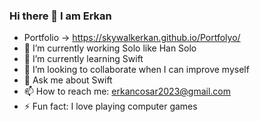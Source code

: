 ### Hi there 👋 I am Erkan
-    Portfolio -> https://skywalkerkan.github.io/Portfolyo/
- 🔭 I’m currently working Solo like Han Solo 
- 🌱 I’m currently learning Swift
- 👯 I’m looking to collaborate when I can improve myself
- 💬 Ask me about Swift
- 📫 How to reach me: erkancosar2023@gmail.com
- ⚡ Fun fact: I love playing computer games 
<!--
**Skywalkerkan/Skywalkerkan** is a ✨ _special_ ✨ repository because its `README.md` (this file) appears on your GitHub profile.

Here are some ideas to get you started:

- 🔭 I’m currently working Solo like Han Solo 
- 🌱 I’m currently learning Swift
- 👯 I’m looking to collaborate when I can improve myself
- 💬 Ask me about Swift
- 📫 How to reach me: cosarerkann@gmail.com
- ⚡ Fun fact: I love playing computer games 
-->
